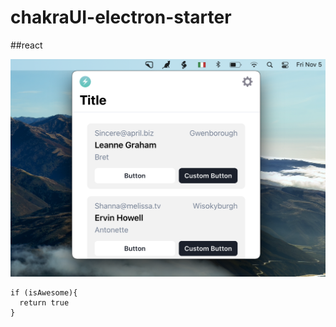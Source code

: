 # chakraUI-electron-starter

##react 

![alt text](./preview.png "Title")

```
if (isAwesome){
  return true
}
```
